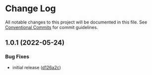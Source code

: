 # Change Log

All notable changes to this project will be documented in this file.
See [Conventional Commits](https://conventionalcommits.org) for commit guidelines.

## 1.0.1 (2022-05-24)

### Bug Fixes

- initial release ([d126a2c](https://github.com/codsen/codsen/commit/d126a2c775763b8688354ce6fb7954062cab7d97))
